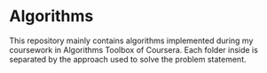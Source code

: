 # Algorithms

This repository mainly contains algorithms implemented during my coursework in Algorithms Toolbox of Coursera.
Each folder inside is separated by the approach used to solve the problem statement.
